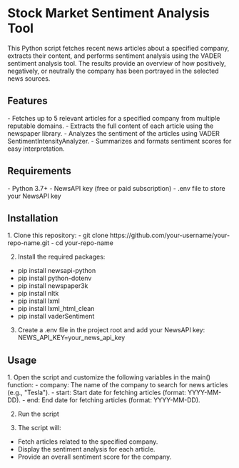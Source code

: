 <h1>Stock Market Sentiment Analysis Tool</h1>

This Python script fetches recent news articles about a specified company, extracts their content, and performs sentiment analysis using the VADER sentiment analysis tool. The results provide an overview of how positively, negatively, or neutrally the company has been portrayed in the selected news sources.

<h2>Features</h2>
- Fetches up to 5 relevant articles for a specified company from multiple reputable domains.
- Extracts the full content of each article using the newspaper library.
- Analyzes the sentiment of the articles using VADER SentimentIntensityAnalyzer.
- Summarizes and formats sentiment scores for easy interpretation.

<h2>Requirements</h2>
- Python 3.7+
- NewsAPI key (free or paid subscription)
- .env file to store your NewsAPI key

<h2>Installation</h2>
1. Clone this repository:
- git clone https://github.com/your-username/your-repo-name.git
- cd your-repo-name

2. Install the required packages:
- pip install newsapi-python
- pip install python-dotenv
- pip install newspaper3k
- pip install nltk
- pip install lxml
- pip install lxml_html_clean
- pip install vaderSentiment

3. Create a .env file in the project root and add your NewsAPI key:
NEWS_API_KEY=your_news_api_key

<h2>Usage</h2>
1. Open the script and customize the following variables in the main() function:
  - company: The name of the company to search for news articles (e.g., "Tesla").
  - start: Start date for fetching articles (format: YYYY-MM-DD).
  - end: End date for fetching articles (format: YYYY-MM-DD).

2. Run the script

3. The script will:
  - Fetch articles related to the specified company.
  - Display the sentiment analysis for each article.
  - Provide an overall sentiment score for the company.